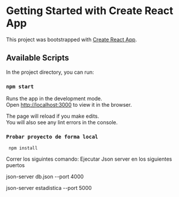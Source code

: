 # Getting Started with Create React App

This project was bootstrapped with [Create React App](https://github.com/facebook/create-react-app).

## Available Scripts

In the project directory, you can run:

### `npm start`

Runs the app in the development mode.\
Open [http://localhost:3000](http://localhost:3000) to view it in the browser.

The page will reload if you make edits.\
You will also see any lint errors in the console.

### `Probar proyecto de forma local`

     npm install

Correr los siguintes comando:
Ejecutar Json server en los siguientes puertos

json-server db.json --port 4000

json-server estadistica --port 5000
